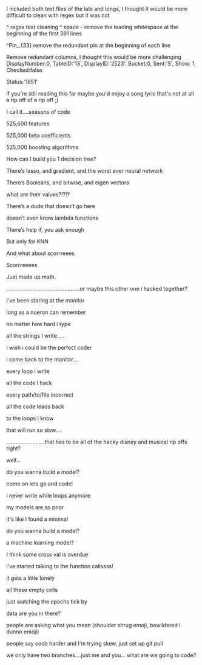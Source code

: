 I included both text files of the lats and longs, I thought it would be more difficult to clean with regex but it was not

^ 
regex text cleaning ^ space - remove the leading whitespace at the beginning of the first 391 lines

^Pin_.{33}
remove the redundant pin at the beginning of each line

Remove redundant columns, I thought this would be more challenging
DisplayNumber:0, TableID:'13', DisplayID:'2523'. Bucket:0, Sent:'S', Show: 1, Checked:false

Status:'1851'


if you're still reading this far maybe you'd enjoy a song lyric that's not at all a rip off of a rip off ;)

I call it....seasons of code

525,600 features

525,000 beta coefficients

525,000 boosting algorithms

How can I build you 1 decision tree?

There’s lasso, and gradient, and the worst ever neural network

There’s Booleans, and bitwise, and eigen vectors

what are their values?!?!?

There’s a dude that doesn’t go here 

doesn’t even know lambda functions

There’s help if, you ask enough

But only for KNN

And what about scorrreees

Scorrreeees

Just made up math.


................................................or maybe this other one i hacked together?

I've been staring at the monitor

long as a nueron can remember

no matter how hard i type

all the strings I write.....

i wish i could be the perfect coder

i come back to the monitor....

every loop i write 

all the code I hack

every path/to/file incorrect

all the code leads back

to the loops i know

that will run so slow....


.........................that has to be all of the hacky disney and musical rip offs right?

well...

do you wanna build a model?

come on lets go and code!

i never write while loops anymore 

my models are so poor 

it's like I found a minima!

do you wanna build a model?

a machine learning model?

I think some cross val is overdue 

i've started talking to the function callssss!

it gets a little lonely

all these empty cells 

just watching the epochs tick by

data are you in there?

people are asking what you mean (shoulder shrug emoji, bewildered i dunno emoji)

people say code harder and I'm trying skew, just set up git pull

we only have two branches....just me and you... what are we going to code?

